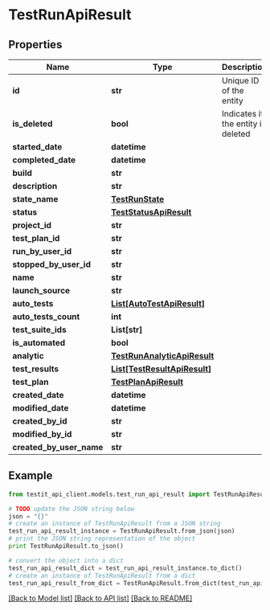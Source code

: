 # TestRunApiResult


## Properties
Name | Type | Description | Notes
------------ | ------------- | ------------- | -------------
**id** | **str** | Unique ID of the entity | 
**is_deleted** | **bool** | Indicates if the entity is deleted | 
**started_date** | **datetime** |  | [optional] 
**completed_date** | **datetime** |  | [optional] 
**build** | **str** |  | 
**description** | **str** |  | [optional] 
**state_name** | [**TestRunState**](TestRunState.md) |  | 
**status** | [**TestStatusApiResult**](TestStatusApiResult.md) |  | 
**project_id** | **str** |  | 
**test_plan_id** | **str** |  | [optional] 
**run_by_user_id** | **str** |  | [optional] 
**stopped_by_user_id** | **str** |  | [optional] 
**name** | **str** |  | [optional] 
**launch_source** | **str** |  | [optional] 
**auto_tests** | [**List[AutoTestApiResult]**](AutoTestApiResult.md) |  | 
**auto_tests_count** | **int** |  | 
**test_suite_ids** | **List[str]** |  | 
**is_automated** | **bool** |  | 
**analytic** | [**TestRunAnalyticApiResult**](TestRunAnalyticApiResult.md) |  | 
**test_results** | [**List[TestResultApiResult]**](TestResultApiResult.md) |  | 
**test_plan** | [**TestPlanApiResult**](TestPlanApiResult.md) |  | [optional] 
**created_date** | **datetime** |  | 
**modified_date** | **datetime** |  | [optional] 
**created_by_id** | **str** |  | 
**modified_by_id** | **str** |  | [optional] 
**created_by_user_name** | **str** |  | [optional] 

## Example

```python
from testit_api_client.models.test_run_api_result import TestRunApiResult

# TODO update the JSON string below
json = "{}"
# create an instance of TestRunApiResult from a JSON string
test_run_api_result_instance = TestRunApiResult.from_json(json)
# print the JSON string representation of the object
print TestRunApiResult.to_json()

# convert the object into a dict
test_run_api_result_dict = test_run_api_result_instance.to_dict()
# create an instance of TestRunApiResult from a dict
test_run_api_result_from_dict = TestRunApiResult.from_dict(test_run_api_result_dict)
```
[[Back to Model list]](../README.md#documentation-for-models) [[Back to API list]](../README.md#documentation-for-api-endpoints) [[Back to README]](../README.md)


